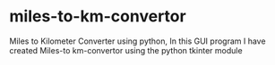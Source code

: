 # miles-to-km-convertor
Miles to Kilometer Converter using python, In this GUI program I have created Miles-to km-convertor using the python tkinter module
